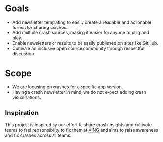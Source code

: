 # Goals

- Add newsletter templating to easily create a readable and actionable format for sharing crashes.
- Add multiple crash sources, making it easier for anyone to plug and play.
- Enable newsletters or results to be easily published on sites like GitHub.
- Cultivate an inclusive open source community through respectful discussion.

# Scope

- We are focusing on crashes for a specific app version.
- Having a crash newsletter in mind, we do not expect adding crash visualisations.

## Inspiration

This project is inspired by our effort to share crash insights and cultivate teams to feel repsonsibility to fix them at [XING](https://www.xing.com) and aims to raise awareness and fix crashes across all teams.
